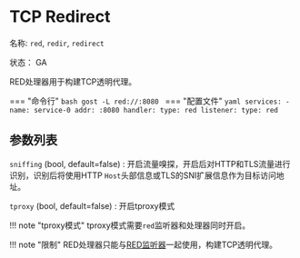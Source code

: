 # TCP Redirect

名称: `red`, `redir`, `redirect`

状态： GA

RED处理器用于构建TCP透明代理。

=== "命令行"
	```bash
	gost -L red://:8080
	```
=== "配置文件"
    ```yaml
	services:
	- name: service-0
	  addr: :8080
	  handler:
		type: red
	  listener:
		type: red
	```

## 参数列表

`sniffing` (bool, default=false)
:    开启流量嗅探，开启后对HTTP和TLS流量进行识别，识别后将使用HTTP `Host`头部信息或TLS的SNI扩展信息作为目标访问地址。

`tproxy` (bool, default=false)
:   开启tproxy模式

!!! note "tproxy模式"
    tproxy模式需要`red`监听器和处理器同时开启。

!!! note "限制"
    RED处理器只能与[RED监听器](/reference/listeners/red/)一起使用，构建TCP透明代理。

